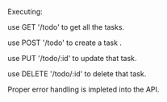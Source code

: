 
Executing:

use GET '/todo' to get all the tasks.

use POST '/todo' to create a task .

use PUT '/todo/:id' to update that task.

use DELETE '/todo/:id' to delete that task.

Proper error handling is impleted into the API.
